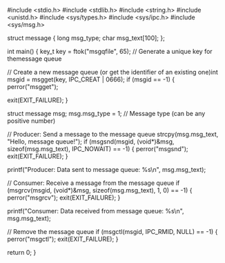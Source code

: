 #include <stdio.h> #include <stdlib.h> #include <string.h> #include <unistd.h> #include <sys/types.h> #include <sys/ipc.h> #include <sys/msg.h>

struct message { long msg_type;
char msg_text[100];
};

int main() {
key_t key = ftok("msgqfile", 65); // Generate a unique key for themessage queue

// Create a new message queue (or get the identifier of an existing one)int msgid = msgget(key, IPC_CREAT | 0666);
if (msgid == -1) { perror("msgget");
 
exit(EXIT_FAILURE);
}

struct message msg;
msg.msg_type = 1; // Message type (can be any positive number)

// Producer: Send a message to the message queue strcpy(msg.msg_text, "Hello, message queue!");
if (msgsnd(msgid, (void*)&msg, sizeof(msg.msg_text), IPC_NOWAIT) == -1) {
perror("msgsnd"); exit(EXIT_FAILURE);
}

printf("Producer: Data sent to message queue: %s\n", msg.msg_text);

// Consumer: Receive a message from the message queue
if (msgrcv(msgid, (void*)&msg, sizeof(msg.msg_text), 1, 0) == -1) { perror("msgrcv");
exit(EXIT_FAILURE);
}

printf("Consumer: Data received from message queue: %s\n", msg.msg_text);

// Remove the message queue
if (msgctl(msgid, IPC_RMID, NULL) == -1) { perror("msgctl");
exit(EXIT_FAILURE);
}

return 0;
}

